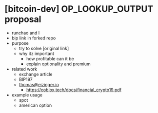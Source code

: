 # [bitcoin-dev] OP_LOOKUP_OUTPUT proposal

+ runchao and I
+ bip link in forked repo
+ purpose
    * try to solve [original link]
    * why itz important
        - how profitable can it be
        - explain optionality and premium
+ related work
    * exchange article
    * BIP197
    * thomas@eizinger.io
        - https://coblox.tech/docs/financial_crypto19.pdf
+ example usage
    * spot
    * american option